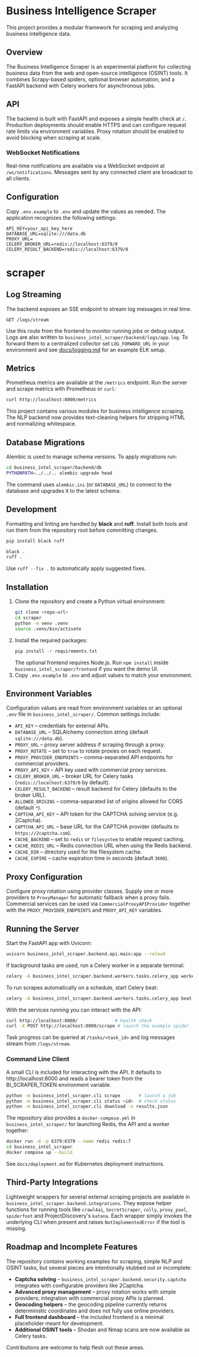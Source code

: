 # Business Intelligence Scraper

This project provides a modular framework for scraping and analyzing business intelligence data.

## Overview
The Business Intelligence Scraper is an experimental platform for collecting business data from the web and open-source intelligence (OSINT) tools. It combines Scrapy-based spiders, optional browser automation, and a FastAPI backend with Celery workers for asynchronous jobs.

## API

The backend is built with FastAPI and exposes a simple health check at `/`.
Production deployments should enable HTTPS and can configure request rate
limits via environment variables.
Proxy rotation should be enabled to avoid blocking when scraping at scale.

### WebSocket Notifications

Real-time notifications are available via a WebSocket endpoint at `/ws/notifications`. Messages sent by any connected client are broadcast to all clients.

## Configuration

Copy `.env.example` to `.env` and update the values as needed. The application
recognizes the following settings:

```
API_KEY=your_api_key_here
DATABASE_URL=sqlite:///data.db
PROXY_URL=
CELERY_BROKER_URL=redis://localhost:6379/0
CELERY_RESULT_BACKEND=redis://localhost:6379/0
```

# scraper

## Log Streaming

The backend exposes an SSE endpoint to stream log messages in real time.

```
GET /logs/stream
```

Use this route from the frontend to monitor running jobs or debug output. Logs
are also written to `business_intel_scraper/backend/logs/app.log`. To forward
them to a centralized collector set `LOG_FORWARD_URL` in your environment and
see [docs/logging.md](docs/logging.md) for an example ELK setup.

## Metrics

Prometheus metrics are available at the `/metrics` endpoint. Run the server and
scrape metrics with Prometheus or `curl`:

```bash
curl http://localhost:8000/metrics
```

This project contains various modules for business intelligence scraping.
The NLP backend now provides text-cleaning helpers for stripping HTML and
normalizing whitespace.

## Database Migrations

Alembic is used to manage schema versions. To apply migrations run:

```bash
cd business_intel_scraper/backend/db
PYTHONPATH=../../.. alembic upgrade head
```

The command uses `alembic.ini` (or `DATABASE_URL`) to connect to the
database and upgrades it to the latest schema.

## Development

Formatting and linting are handled by **black** and **ruff**. Install both
tools and run them from the repository root before committing changes.

```bash
pip install black ruff

black .
ruff .
```

Use `ruff --fix .` to automatically apply suggested fixes.

## Installation

1. Clone the repository and create a Python virtual environment:
   ```bash
   git clone <repo-url>
   cd scraper
   python -m venv .venv
   source .venv/bin/activate
   ```
2. Install the required packages:
   ```bash
   pip install -r requirements.txt
   ```
   The optional frontend requires Node.js. Run `npm install` inside
   `business_intel_scraper/frontend` if you want the demo UI.
3. Copy `.env.example` to `.env` and adjust values to match your environment.

## Environment Variables

Configuration values are read from environment variables or an optional `.env` file in `business_intel_scraper/`.
Common settings include:

- `API_KEY` – credentials for external APIs.
- `DATABASE_URL` – SQLAlchemy connection string (default `sqlite:///data.db`).
- `PROXY_URL` – proxy server address if scraping through a proxy.
- `PROXY_ROTATE` – set to `true` to rotate proxies on each request.
- `PROXY_PROVIDER_ENDPOINTS` – comma-separated API endpoints for commercial providers.
- `PROXY_API_KEY` – API key used with commercial proxy services.
- `CELERY_BROKER_URL` – broker URL for Celery tasks (`redis://localhost:6379/0` by default).
- `CELERY_RESULT_BACKEND` – result backend for Celery (defaults to the broker URL).
- `ALLOWED_ORIGINS` – comma-separated list of origins allowed for CORS (default `*`).
- `CAPTCHA_API_KEY` – API token for the CAPTCHA solving service (e.g. 2Captcha).
- `CAPTCHA_API_URL` – base URL for the CAPTCHA provider (defaults to `https://2captcha.com`).
- `CACHE_BACKEND` – set to `redis` or `filesystem` to enable request caching.
- `CACHE_REDIS_URL` – Redis connection URL when using the Redis backend.
- `CACHE_DIR` – directory used for the filesystem cache.
- `CACHE_EXPIRE` – cache expiration time in seconds (default `3600`).

## Proxy Configuration

Configure proxy rotation using provider classes. Supply one or more providers to
`ProxyManager` for automatic fallback when a proxy fails. Commercial services
can be used via `CommercialProxyAPIProvider` together with the
`PROXY_PROVIDER_ENDPOINTS` and `PROXY_API_KEY` variables.

## Running the Server

Start the FastAPI app with Uvicorn:

```bash
uvicorn business_intel_scraper.backend.api.main:app --reload
```

If background tasks are used, run a Celery worker in a separate terminal:

```bash
celery -A business_intel_scraper.backend.workers.tasks.celery_app worker --loglevel=info
```
To run scrapes automatically on a schedule, start Celery beat:

```bash
celery -A business_intel_scraper.backend.workers.tasks.celery_app beat --loglevel=info
```

With the services running you can interact with the API:

```bash
curl http://localhost:8000/              # health check
curl -X POST http://localhost:8000/scrape # launch the example spider
```

Task progress can be queried at `/tasks/<task_id>` and log messages stream from `/logs/stream`.

### Command Line Client

A small CLI is included for interacting with the API. It defaults to http://localhost:8000 and reads a bearer token from the BI_SCRAPER_TOKEN environment variable.

```bash
python -m business_intel_scraper.cli scrape       # launch a job
python -m business_intel_scraper.cli status <id>  # check status
python -m business_intel_scraper.cli download -o results.json
```

The repository also provides a `docker-compose.yml` in `business_intel_scraper/` for launching Redis, the API and a worker together:

```bash
docker run -d -p 6379:6379 --name redis redis:7
cd business_intel_scraper
docker compose up --build
```
See `docs/deployment.md` for Kubernetes deployment instructions.

## Third-Party Integrations

Lightweight wrappers for several external scraping projects are available in
`business_intel_scraper.backend.integrations`. They expose helper functions for
running tools like `crawl4ai`, `SecretScraper`, `colly`, `proxy_pool`,
`spiderfoot` and ProjectDiscovery's `katana`. Each wrapper simply invokes the
underlying CLI when present and raises ``NotImplementedError`` if the tool is
missing.

## Roadmap and Incomplete Features

The repository contains working examples for scraping, simple NLP and OSINT tasks, but several pieces are intentionally stubbed out or incomplete:

- **Captcha solving** – `business_intel_scraper.backend.security.captcha` integrates with configurable providers like 2Captcha.
- **Advanced proxy management** – proxy rotation works with simple providers; integration with commercial proxy APIs is planned.
- **Geocoding helpers** – the geocoding pipeline currently returns deterministic coordinates and does not fully use online providers.
- **Full frontend dashboard** – the included frontend is a minimal placeholder meant for development.
- **Additional OSINT tools** – Shodan and Nmap scans are now available as Celery tasks.

Contributions are welcome to help flesh out these areas.

